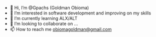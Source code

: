 - 👋 Hi, I’m @Gpachs (Goldman Obioma)
- 👀 I’m interested in software development and improving on my skills
- 🌱 I’m currently learning ALX/ALT
- 💞️ I’m looking to collaborate on ...
- 📫 How to reach me obiomagoldman@gmail.com

<!---
Gpachs/Gpachs is a ✨ special ✨ repository because its `README.md` (this file) appears on your GitHub profile.
You can click the Preview link to take a look at your changes.
--->
